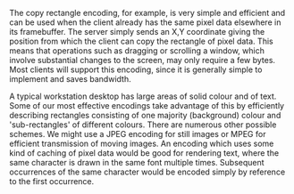 The copy rectangle encoding, for example, is very simple and efficient and can be used when the client already has the same pixel data elsewhere in its framebuffer. The server simply sends an X,Y coordinate giving the position  from which the client can copy the rectangle of pixel data. This means that operations such as dragging or scrolling a window, which involve substantial changes to the screen, may only require a few bytes. Most clients will support this encoding, since it is generally simple to implement and saves bandwidth.

A typical workstation desktop has large areas of solid colour and of text. Some of our most effective encodings take advantage of this by efficiently describing rectangles consisting of one majority (background) colour and 'sub-rectangles' of different colours. There are numerous other possible schemes.  We might use a JPEG encoding for still images or MPEG for efficient transmission of moving images. An encoding which uses some kind of caching of pixel data would be good for rendering text, where the same character is drawn in the same font multiple times. Subsequent occurrences of the same character would be encoded simply by reference to the first occurrence.
